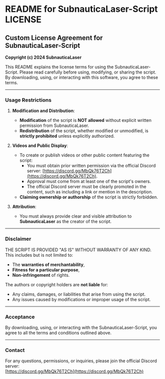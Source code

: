 # README for SubnauticaLaser-Script LICENSE

## Custom License Agreement for SubnauticaLaser-Script

**Copyright (c) 2024 SubnauticaLaser**

This README explains the license terms for using the SubnauticaLaser-Script. Please read carefully before using, modifying, or sharing the script. By downloading, using, or interacting with this software, you agree to these terms.

---

### **Usage Restrictions**

1. **Modification and Distribution**:
   - **Modification** of the script is **NOT allowed** without explicit written permission from SubnauticaLaser.
   - **Redistribution** of the script, whether modified or unmodified, is **strictly prohibited** unless explicitly authorized.

2. **Videos and Public Display**:
   - To create or publish videos or other public content featuring the script:
     - You must obtain prior written permission via the official Discord server: [https://discord.gg/MbQk76T2Ch](https://discord.gg/MbQk76T2Ch).
     - Approval must come from at least one of the script's owners.
     - The official Discord server must be clearly promoted in the content, such as including a link or mention in the description.
   - **Claiming ownership or authorship** of the script is strictly forbidden.

3. **Attribution**:
   - You must always provide clear and visible attribution to **SubnauticaLaser** as the creator of the script.

---

### **Disclaimer**

THE SCRIPT IS PROVIDED "AS IS" WITHOUT WARRANTY OF ANY KIND.  
This includes but is not limited to:
- The **warranties of merchantability**, 
- **Fitness for a particular purpose**,  
- **Non-infringement** of rights.  

The authors or copyright holders are **not liable** for:
- Any claims, damages, or liabilities that arise from using the script.
- Any issues caused by modifications or improper usage of the script.

---

### **Acceptance**

By downloading, using, or interacting with the SubnauticaLaser-Script, you agree to all the terms and conditions outlined above.

---

### **Contact**

For any questions, permissions, or inquiries, please join the official Discord server:  
[https://discord.gg/MbQk76T2Ch](https://discord.gg/MbQk76T2Ch)
